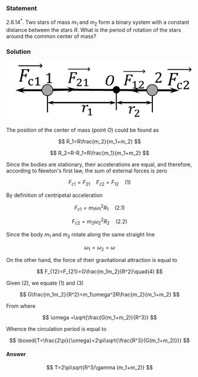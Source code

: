 ###  Statement

$2.6.14^*.$ Two stars of mass $m_1$ and $m_2$ form a binary system with a constant distance between the stars $R$. What is the period of rotation of the stars around the common center of mass?

### Solution

![ Forces acting on the system |586x186, 44%](../../img/2.6.14/draw.png)

The position of the center of mass (point $O$) could be found as

$$
R_1=R\frac{m_2}{m_1+m_2}
$$

$$
R_2=R-R_1=R\frac{m_1}{m_1+m_2}
$$

Since the bodies are stationary, their accelerations are equal, and therefore, according to Newton's first law, the sum of external forces is zero

$$
F_{c1}=F_{21} \quad F_{c2}=F_{12}\quad(1)
$$

By definition of centripetal acceleration

$$
F_{c1}=m_1\omega_1^2R_1\quad(2.1)
$$

$$
F_{c2}=m_2\omega_2^2R_2\quad(2.2)
$$

Since the body $m_1$ and $m_2$ rotate along the same straight line

$$
\omega_1=\omega_2=\omega
$$

On the other hand, the force of their gravitational attraction is equal to

$$
F_{12}=F_{21}=G\frac{m_1m_2}{R^2}\quad(4)
$$

Given $(2)$, we equate $(1)$ and $(3)$

$$
G\frac{m_1m_2}{R^2}=m_1\omega^2R\frac{m_2}{m_1+m_2}
$$

From where

$$
\omega =\sqrt{\frac{G(m_1+m_2)}{R^3}}
$$

Whence the circulation period is equal to

$$
\boxed{T=\frac{2\pi}{\omega}=2\pi\sqrt{\frac{R^3}{G(m_1+m_2)}}}
$$

#### Answer

$$
T=2\pi\sqrt{R^3/\gamma (m_1+m_2)}
$$